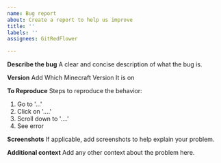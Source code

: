 ```yaml
---
name: Bug report
about: Create a report to help us improve
title: ''
labels: ''
assignees: GitRedFlower

---
```


**Describe the bug**
A clear and concise description of what the bug is.

**Version**
Add Which Minecraft Version It is on

**To Reproduce**
Steps to reproduce the behavior:
1. Go to '...'
2. Click on '....'
3. Scroll down to '....'
4. See error

**Screenshots**
If applicable, add screenshots to help explain your problem.


**Additional context**
Add any other context about the problem here.
